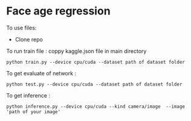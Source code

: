 # Face age regression
To use files:
- Clone repo

To run train file :
coppy kaggle.json file in main directory
```
python train.py --device cpu/cuda --dataset path of dataset folder
```
To get evaluate of network :
```
python test.py --device cpu/cuda --dataset path of dataset folder
```

To get inference :
```
python inference.py --device cpu/cuda --kind camera/image  --image 'path of your image' 
```

